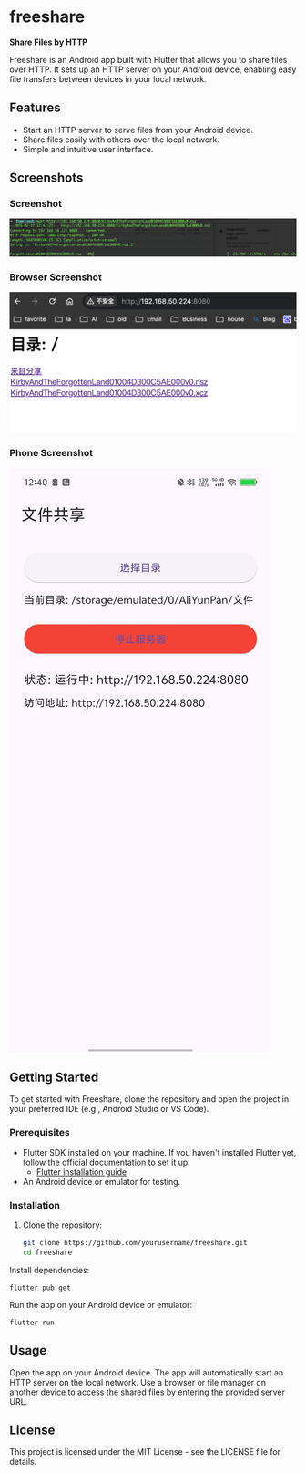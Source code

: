 # freeshare

**Share Files by HTTP**

Freeshare is an Android app built with Flutter that allows you to share files over HTTP. It sets up an HTTP server on your Android device, enabling easy file transfers between devices in your local network.

## Features
- Start an HTTP server to serve files from your Android device.
- Share files easily with others over the local network.
- Simple and intuitive user interface.

## Screenshots

### Screenshot
![Tree Screenshot](./screenshot/Download.png)

### Browser Screenshot
![Browser Screenshot](./screenshot/browser.png)

### Phone Screenshot
![Phone Screenshot](./screenshot/phone.jpg)

## Getting Started

To get started with Freeshare, clone the repository and open the project in your preferred IDE (e.g., Android Studio or VS Code).

### Prerequisites
- Flutter SDK installed on your machine. If you haven't installed Flutter yet, follow the official documentation to set it up:
    - [Flutter installation guide](https://docs.flutter.dev/get-started/install)
- An Android device or emulator for testing.

### Installation

1. Clone the repository:
   ```bash
   git clone https://github.com/yourusername/freeshare.git
   cd freeshare
   ```
Install dependencies:
```
flutter pub get
```

Run the app on your Android device or emulator:
```
flutter run
```

## Usage
Open the app on your Android device.
The app will automatically start an HTTP server on the local network.
Use a browser or file manager on another device to access the shared files by entering the provided server URL.

## License
This project is licensed under the MIT License - see the LICENSE file for details.